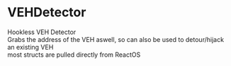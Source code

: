 # VEHDetector
Hookless VEH Detector\
Grabs the address of the VEH aswell, so can also be used to detour/hijack an existing VEH\
most structs are pulled directly from ReactOS

